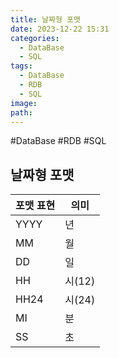 ```yaml
---
title: 날짜형 포맷
date: 2023-12-22 15:31
categories:
  - DataBase
  - SQL
tags:
  - DataBase
  - RDB
  - SQL
image: 
path:
---
```

#DataBase #RDB #SQL 

## 날짜형 포맷

|포맷 표현|의미|
|---|---|
|YYYY|년|
|MM|월|
|DD|일|
|HH|시(12)|
|HH24|시(24)|
|MI|분|
|SS|초|